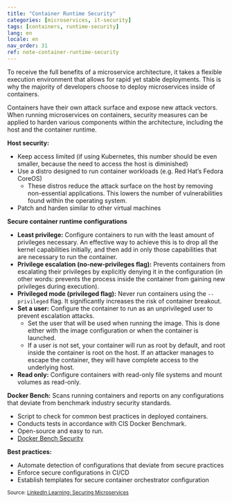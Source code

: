 ```yaml
---
title: "Container Runtime Security"
categories: [microservices, it-security]
tags: [containers, runtime-security]
lang: en
locale: en
nav_order: 31
ref: note-container-runtime-security
---
```

To receive the full benefits of a microservice architecture, it takes a flexible execution environment that allows for rapid yet stable deployments. This is why the majority of developers choose to deploy microservices inside of containers.

Containers have their own attack surface and expose new attack vectors. When running microservices on containers, security measures can be applied to harden various components within the architecture, including the host and the container runtime.

**Host security:**

- Keep access limited (if using Kubernetes, this number should be even smaller, because the need to access the host is diminished)  
- Use a distro designed to run container workloads (e.g. Red Hat’s Fedora CoreOS)  
  - These distros reduce the attack surface on the host by removing non-essential applications. This lowers the number of vulnerabilities found within the operating system.  
- Patch and harden similar to other virtual machines  

**Secure container runtime configurations**

- **Least privilege:** Configure containers to run with the least amount of privileges necessary. An effective way to achieve this is to drop all the kernel capabilities initially, and then add in only those capabilities that are necessary to run the container.  
- **Privilege escalation (no-new-privileges flag):** Prevents containers from escalating their privileges by explicitly denying it in the configuration (in other words: prevents the process inside the container from gaining new privileges during execution).  
- **Privileged mode (privileged flag):** Never run containers using the `--privileged` flag. It significantly increases the risk of container breakout.  
- **Set a user:** Configure the container to run as an unprivileged user to prevent escalation attacks.  
  - Set the user that will be used when running the image. This is done either with the image configuration or when the container is launched.  
  - If a user is not set, your container will run as root by default, and root inside the container is root on the host. If an attacker manages to escape the container, they will have complete access to the underlying host.  
- **Read only:** Configure containers with read-only file systems and mount volumes as read-only.  

**Docker Bench:** Scans running containers and reports on any configurations that deviate from benchmark industry security standards.  

- Script to check for common best practices in deployed containers.  
- Conducts tests in accordance with CIS Docker Benchmark.  
- Open-source and easy to run.  
- [Docker Bench Security](https://github.com/docker/docker-bench-security)  

**Best practices:**

- Automate detection of configurations that deviate from secure practices  
- Enforce secure configurations in CI/CD  
- Establish templates for secure container orchestrator configuration  

<small> Source: [LinkedIn Learning: Securing Microservices](https://www.linkedin.com/learning/microservices-security/securing-microservices?contextUrn=urn%3Ali%3AlyndaLearningPath%3A645bcd56498e6459e79b3c71&resume=false&u=57075649)</small>